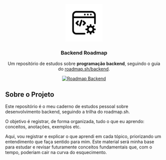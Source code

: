 <p align="center">
  <img src="./assets/icon.png"" alt="Backend Server Icon" width="120">
</p>

<h3 align="center">Backend Roadmap</h3>

<p align="center">
  Um repositório de estudos sobre <strong>programação backend</strong>, seguindo o guia do 
  <a href="https://roadmap.sh/backend">roadmap.sh/backend</a>.
</p>

<p align="center">
  <a href="https://roadmap.sh/backend">
    <img alt="Roadmap Backend" src="https://img.shields.io/badge/Roadmap.sh-Backend-blue?style=for-the-badge&logo=roadmap.sh&logoColor=white">
  </a>
</p>


## Sobre o Projeto

Este repositório é o meu caderno de estudos pessoal sobre desenvolvimento backend, seguindo a trilha do roadmap.sh.

O objetivo é registrar, de forma organizada, tudo o que eu aprendo: conceitos, anotações, exemplos etc.

Aqui, vou registrar e explicar o que aprendi em cada tópico, priorizando um entendimento que faça sentido para mim. Este material será minha base para estudar e revisar futuramente conceitos fundamentais que, com o tempo, poderiam cair na curva do esquecimento.

